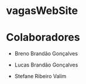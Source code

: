 # vagasWebSite

# Colaboradores

- Breno Brandão Gonçalves

- Lucas Brandão Gonçalves

- Stefane Ribeiro Valim

